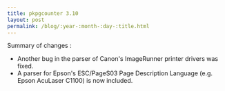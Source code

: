 ```yaml
---
title: pkpgcounter 3.10
layout: post
permalink: /blog/:year-:month-:day-:title.html
---
```


Summary of changes :

- Another bug in the parser of Canon's ImageRunner printer drivers was fixed.
- A parser for Epson's ESC/PageS03 Page Description Language (e.g. Epson AcuLaser C1100) is now included.
